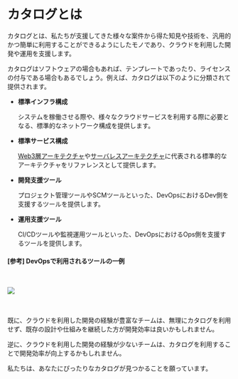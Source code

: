 # カタログとは
カタログとは、私たちが支援してきた様々な案件から得た知見や技術を、汎用的かつ簡単に利用することができるようにしたモノであり、クラウドを利用した開発や運用を支援します。

カタログはソフトウェアの場合もあれば、テンプレートであったり、ライセンスの付与である場合もあるでしょう。例えば、カタログは以下のように分類されて提供されます。

- **標準インフラ構成**

    システムを稼働させる際や、様々なクラウドサービスを利用する際に必要となる、標準的なネットワーク構成を提供します。

- **標準サービス構成**

    [Web3層アーキテクチャ](/guide/common/glossary#web3層構成-web-3-tier-architecture)や[サーバレスアーキテクチャ](/guide/common/glossary#サーバーレス-serverless)に代表される標準的なアーキテクチャをリファレンスとして提供します。

- **開発支援ツール**

    プロジェクト管理ツールやSCMツールといった、DevOpsにおけるDev側を支援するツールを提供します。
　
- **運用支援ツール**

    CI/CDツールや監視運用ツールといった、DevOpsにおけるOps側を支援するツールを提供します。


#### [参考] DevOpsで利用されるツールの一例
<br>

![](https://www.qasource.com/skin/images/expertise/devops/devops-tools.jpg)


<br><br>
既に、クラウドを利用した開発の経験が豊富なチームは、無理にカタログを利用せず、既存の設計や仕組みを継続した方が開発効率は良いかもしれません。

逆に、クラウドを利用した開発の経験が少ないチームは、カタログを利用することで開発効率が向上するかもしれません。

私たちは、あなたにぴったりなカタログが見つかることを願っています。

<Footer />